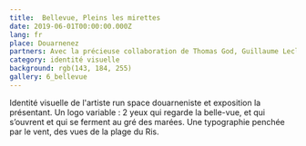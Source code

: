 ```yaml
---
title:  Bellevue, Pleins les mirettes 
date: 2019-06-01T00:00:00.000Z
lang: fr
place: Douarnenez
partners: Avec la précieuse collaboration de Thomas God, Guillaume Leclouërec et Boris Régnier 
category: identité visuelle
background: rgb(143, 184, 255)
gallery: 6_bellevue
---
```

Identité visuelle de l'artiste run space douarneniste et exposition la présentant. Un logo variable : 2 yeux qui regarde la belle-vue, et qui s’ouvrent et qui se ferment au gré des marées. Une typographie penchée par le vent, des vues de la plage du Ris. 